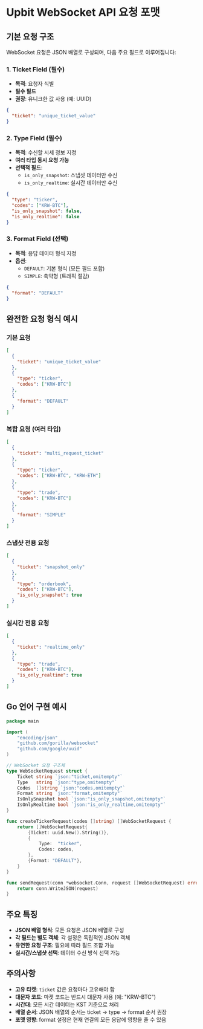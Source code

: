 # Upbit WebSocket API 요청 포맷

## 기본 요청 구조

WebSocket 요청은 JSON 배열로 구성되며, 다음 주요 필드로 이루어집니다:

### 1. Ticket Field (필수)
- **목적**: 요청자 식별
- **필수 필드**
- **권장**: 유니크한 값 사용 (예: UUID)

```json
{
  "ticket": "unique_ticket_value"
}
```

### 2. Type Field (필수)
- **목적**: 수신할 시세 정보 지정
- **여러 타입 동시 요청 가능**
- **선택적 필드**: 
  - `is_only_snapshot`: 스냅샷 데이터만 수신
  - `is_only_realtime`: 실시간 데이터만 수신

```json
{
  "type": "ticker",
  "codes": ["KRW-BTC"],
  "is_only_snapshot": false,
  "is_only_realtime": false
}
```

### 3. Format Field (선택)
- **목적**: 응답 데이터 형식 지정
- **옵션**:
  - `DEFAULT`: 기본 형식 (모든 필드 포함)
  - `SIMPLE`: 축약형 (트래픽 절감)

```json
{
  "format": "DEFAULT"
}
```

## 완전한 요청 형식 예시

### 기본 요청
```json
[
  {
    "ticket": "unique_ticket_value"
  },
  {
    "type": "ticker",
    "codes": ["KRW-BTC"]
  },
  {
    "format": "DEFAULT"
  }
]
```

### 복합 요청 (여러 타입)
```json
[
  {
    "ticket": "multi_request_ticket"
  },
  {
    "type": "ticker",
    "codes": ["KRW-BTC", "KRW-ETH"]
  },
  {
    "type": "trade",
    "codes": ["KRW-BTC"]
  },
  {
    "format": "SIMPLE"
  }
]
```

### 스냅샷 전용 요청
```json
[
  {
    "ticket": "snapshot_only"
  },
  {
    "type": "orderbook",
    "codes": ["KRW-BTC"],
    "is_only_snapshot": true
  }
]
```

### 실시간 전용 요청
```json
[
  {
    "ticket": "realtime_only"
  },
  {
    "type": "trade",
    "codes": ["KRW-BTC"],
    "is_only_realtime": true
  }
]
```

## Go 언어 구현 예시

```go
package main

import (
    "encoding/json"
    "github.com/gorilla/websocket"
    "github.com/google/uuid"
)

// WebSocket 요청 구조체
type WebSocketRequest struct {
    Ticket string `json:"ticket,omitempty"`
    Type   string `json:"type,omitempty"`
    Codes  []string `json:"codes,omitempty"`
    Format string `json:"format,omitempty"`
    IsOnlySnapshot bool `json:"is_only_snapshot,omitempty"`
    IsOnlyRealtime bool `json:"is_only_realtime,omitempty"`
}

func createTickerRequest(codes []string) []WebSocketRequest {
    return []WebSocketRequest{
        {Ticket: uuid.New().String()},
        {
            Type:  "ticker",
            Codes: codes,
        },
        {Format: "DEFAULT"},
    }
}

func sendRequest(conn *websocket.Conn, request []WebSocketRequest) error {
    return conn.WriteJSON(request)
}
```

## 주요 특징

- **JSON 배열 형식**: 모든 요청은 JSON 배열로 구성
- **각 필드는 별도 객체**: 각 설정은 독립적인 JSON 객체
- **유연한 요청 구조**: 필요에 따라 필드 조합 가능
- **실시간/스냅샷 선택**: 데이터 수신 방식 선택 가능

## 주의사항

- **고유 티켓**: `ticket` 값은 요청마다 고유해야 함
- **대문자 코드**: 마켓 코드는 반드시 대문자 사용 (예: "KRW-BTC")
- **시간대**: 모든 시간 데이터는 KST 기준으로 처리
- **배열 순서**: JSON 배열의 순서는 ticket → type → format 순서 권장
- **포맷 영향**: format 설정은 현재 연결의 모든 응답에 영향을 줄 수 있음